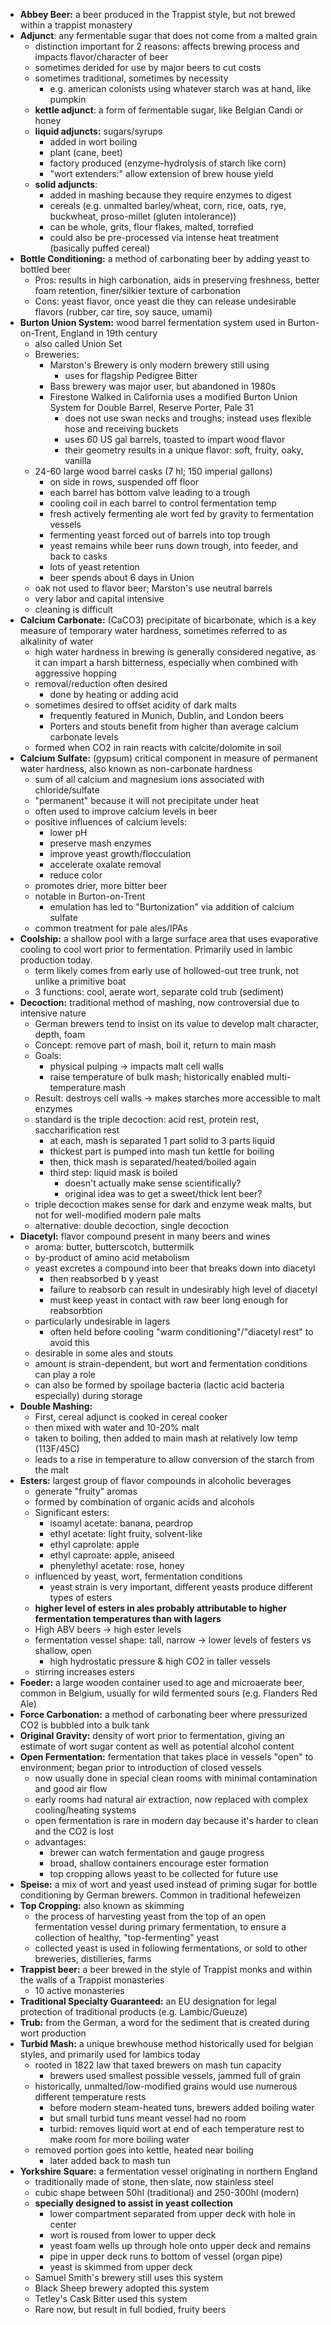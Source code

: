 * **Abbey Beer:** a beer produced in the Trappist style, but not brewed within a trappist monastery
* **Adjunct**: any fermentable sugar that does not come from a malted grain
	* distinction important for 2 reasons: affects brewing process and impacts flavor/character of beer
	* sometimes derided for use by major beers to cut costs
	* sometimes traditional, sometimes by necessity
		* e.g. american colonists using whatever starch was at hand, like pumpkin
	* **kettle adjunct**: a form of fermentable sugar, like Belgian Candi or honey
	* **liquid adjuncts:** sugars/syrups
		* added in wort boiling
		* plant (cane, beet)
		* factory produced (enzyme-hydrolysis of starch like corn)
		* "wort extenders:" allow extension of brew house yield
	* **solid adjuncts**: 
		* added in mashing because they require enzymes to digest
		* cereals (e.g. unmalted barley/wheat, corn, rice, oats, rye, buckwheat, proso-millet (gluten intolerance))
		* can be whole, grits, flour flakes, malted, torrefied
		* could also be pre-processed via intense heat treatment (basically puffed cereal)
* **Bottle Conditioning:** a method of carbonating beer by adding yeast to bottled beer
	* Pros: results in high carbonation, aids in preserving freshness, better foam retention, finer/silkier texture of carbonation
	* Cons: yeast flavor, once yeast die they can release undesirable flavors (rubber, car tire, soy sauce, umami)
* **Burton Union System:** wood barrel fermentation system used in Burton-on-Trent, England in 19th century
	* also called Union Set
	* Breweries:
		* Marston's Brewery is only modern brewery still using
			* uses for flagship Pedigree Bitter
		* Bass brewery was major user, but abandoned in 1980s
		* Firestone Walked in California uses a modified Burton Union System for Double Barrel, Reserve Porter, Pale 31
			* does not use swan necks and troughs; instead uses flexible hose and receiving buckets
			* uses 60 US gal barrels, toasted to impart wood flavor
			* their geometry results in a unique flavor: soft, fruity, oaky, vanilla
	* 24-60 large wood barrel casks (7 hl; 150 imperial gallons)
		* on side in rows, suspended off floor
		* each barrel has bottom valve leading to a trough
		* cooling coil in each barrel to control fermentation temp
		* fresh actively fermenting ale wort fed by gravity to fermentation vessels
		* fermenting yeast forced out of barrels into top trough
		* yeast remains while beer runs down trough, into feeder, and back to casks
		* lots of yeast retention
		* beer spends about 6 days in Union
	* oak not used to flavor beer; Marston's use neutral barrels
	* very labor and capital intensive
	* cleaning is difficult
* **Calcium Carbonate:** (CaCO3) precipitate of bicarbonate, which is a key measure of temporary water hardness, sometimes referred to as alkalinity of water
	* high water hardness in brewing is generally considered negative, as it can impart a harsh bitterness, especially when combined with aggressive hopping
	* removal/reduction often desired
		* done by heating or adding acid
	* sometimes desired to offset acidity of dark malts
		* frequently featured in Munich, Dublin, and London beers
		* Porters and stouts benefit from higher than average calcium carbonate levels
	* formed when CO2 in rain reacts with calcite/dolomite in soil
* **Calcium Sulfate:** (gypsum) critical component in measure of permanent water hardness, also known as non-carbonate hardness
	* sum of all calcium and magnesium ions associated with chloride/sulfate
	* "permanent" because it will not precipitate under heat
	* often used to improve calcium levels in beer
	* positive influences of calcium levels:
		* lower pH
		* preserve mash enzymes
		* improve yeast growth/flocculation
		* accelerate oxalate removal
		* reduce color
	* promotes drier, more bitter beer
	* notable in Burton-on-Trent
		* emulation has led to "Burtonization" via addition of calcium sulfate
	* common treatment for pale ales/IPAs
* **Coolship:** a shallow pool with a large surface area that uses evaporative cooling to cool wort prior to fermentation. Primarily used in lambic production today.
	* term likely comes from early use of hollowed-out tree trunk, not unlike a primitive boat
	* 3 functions: cool, aerate wort, separate cold trub (sediment)
* **Decoction:** traditional method of mashing, now controversial due to intensive nature
	* German brewers tend to insist on its value to develop malt character, depth, foam
	* Concept: remove part of mash, boil it, return to main mash
	* Goals:
		* physical pulping -> impacts malt cell walls
		* raise temperature of bulk mash; historically enabled multi-temperature mash
	* Result: destroys cell walls -> makes starches more accessible to malt enzymes
	* standard is the triple decoction: acid rest, protein rest, saccharification rest
		* at each, mash is separated 1 part solid to 3 parts liquid
		* thickest part is pumped into mash tun kettle for boiling
		* then, thick mash is separated/heated/boiled again
		* third step: liquid mask is boiled
			* doesn't actually make sense scientifically?
			* original idea was to get a sweet/thick lent beer?
	* triple decoction makes sense for dark and enzyme weak malts, but not for well-modified modern pale malts
	* alternative: double decoction, single decoction
* **Diacetyl:** flavor compound present in many beers and wines
	* aroma: butter, butterscotch, buttermilk
	* by-product of amino acid metabolism
	* yeast excretes a compound into beer that breaks down into diacetyl
		* then reabsorbed b y yeast
		* failure to reabsorb can result in undesirably high level of diacetyl
		* must keep yeast in contact with raw beer long enough for reabsorbtion
	* particularly undesirable in lagers
		* often held before cooling "warm conditioning"/"diacetyl rest" to avoid this
	* desirable in some ales and stouts
	* amount is strain-dependent, but wort and fermentation conditions can play a role
	* can also be formed by spoilage bacteria (lactic acid bacteria especially) during storage
* **Double Mashing:** 
	* First, cereal adjunct is cooked in cereal cooker
	* then mixed with water and 10-20% malt
	* taken to boiling, then added to main mash at relatively low temp (113F/45C)
	* leads to a rise in temperature to allow conversion of the starch from the malt
* **Esters:** largest group of flavor compounds in alcoholic beverages
	* generate "fruity" aromas
	* formed by combination of organic acids and alcohols
	* Significant esters:
		* isoamyl acetate: banana, peardrop
		* ethyl acetate: light fruity, solvent-like
		* ethyl caprolate: apple
		* ethyl caproate: apple, aniseed
		* phenylethyl acetate: rose, honey
	* influenced by yeast, wort, fermentation conditions
		* yeast strain is very important, different yeasts produce different types of esters
	* **higher level of esters in ales probably attributable to higher fermentation temperatures than with lagers**
	* High ABV beers -> high ester levels
	* fermentation vessel shape: tall, narrow -> lower levels of festers vs shallow, open
		* high hydrostatic pressure & high CO2 in taller vessels
	* stirring increases esters
* **Foeder:** a large wooden container used to age and microaerate beer, common in Belgium, usually for wild fermented sours (e.g. Flanders Red Ale)
* **Force Carbonation:** a method of carbonating beer where pressurized CO2 is bubbled into a bulk tank
* **Original Gravity:** density of wort prior to fermentation, giving an estimate of wort sugar content as well as potential alcohol content
* **Open Fermentation:** fermentation that takes place in vessels "open" to environment; began prior to introduction of closed vessels
	* now usually done in special clean rooms with minimal contamination and good air flow
	* early rooms had natural air extraction, now replaced with complex cooling/heating systems
	* open fermentation is rare in modern day because it's harder to clean and the CO2 is lost
	* advantages:
		* brewer can watch fermentation and gauge progress
		* broad, shallow containers encourage ester formation
		* top cropping allows yeast to be collected for future use
* **Speise:** a mix of wort and yeast used instead of priming sugar for bottle conditioning by German brewers. Common in traditional hefeweizen
* **Top Cropping:** also known as skimming
	* the process of harvesting yeast from the top of an open fermentation vessel during primary fermentation, to ensure a collection of healthy, "top-fermenting" yeast
	* collected yeast is used in following fermentations, or sold to other breweries, distilleries, farms
* **Trappist beer:** a beer brewed in the style of Trappist monks and within the walls of a Trappist monasteries
	* 10 active monasteries
* **Traditional Specialty Guaranteed:** an EU designation for legal protection of traditional products (e.g. Lambic/Gueuze)
* **Trub:** from the German, a word for the sediment that is created during wort production
* **Turbid Mash:** a unique brewhouse method historically used for belgian styles, and primarily used for lambics today
	* rooted in 1822 law that taxed brewers on mash tun capacity
		* brewers used smallest possible vessels, jammed full of grain
	* historically, unmalted/low-modified grains would use numerous different temperature rests
		* before modern steam-heated tuns, brewers added boiling water
		* but small turbid tuns meant vessel had no room
		* turbid: removes liquid wort at end of each temperature rest to make room for more boiling water
	* removed portion goes into kettle, heated near boiling
		* later added back to mash tun
* **Yorkshire Square:** a fermentation vessel originating in northern England
	* traditionally made of stone, then slate, now stainless steel
	* cubic shape between 50hl (traditional) and 250-300hl (modern)
	* **specially designed to assist in yeast collection**
		* lower compartment separated from upper deck with hole in center
		* wort is roused from lower to upper deck
		* yeast foam wells up through hole onto upper deck and remains
		* pipe in upper deck runs to bottom of vessel (organ pipe)
		* yeast is skimmed from upper deck
	* Samuel Smith's brewery still uses this system
	* Black Sheep brewery adopted this system
	* Tetley's Cask Bitter used this system
	* Rare now, but result in full bodied, fruity beers